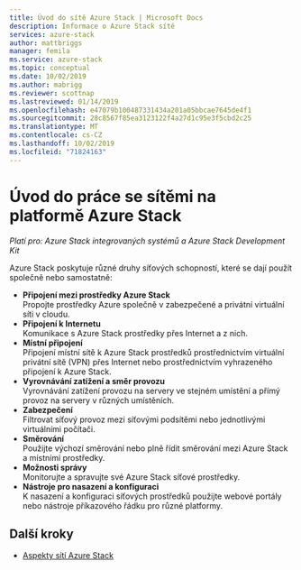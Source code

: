```yaml
---
title: Úvod do sítě Azure Stack | Microsoft Docs
description: Informace o Azure Stack sítě
services: azure-stack
author: mattbriggs
manager: femila
ms.service: azure-stack
ms.topic: conceptual
ms.date: 10/02/2019
ms.author: mabrigg
ms.reviewer: scottnap
ms.lastreviewed: 01/14/2019
ms.openlocfilehash: e47079b100487331434a201a05bbcae7645de4f1
ms.sourcegitcommit: 28c8567f85ea3123122f4a27d1c95e3f5cbd2c25
ms.translationtype: MT
ms.contentlocale: cs-CZ
ms.lasthandoff: 10/02/2019
ms.locfileid: "71824163"
---
```

# <a name="introduction-to-azure-stack-networking"></a>Úvod do práce se sítěmi na platformě Azure Stack

*Platí pro: Azure Stack integrovaných systémů a Azure Stack Development Kit*

Azure Stack poskytuje různé druhy síťových schopností, které se dají použít společně nebo samostatně:

- **Připojení mezi prostředky Azure Stack**  
    Propojte prostředky Azure společně v zabezpečené a privátní virtuální síti v cloudu.
- **Připojení k Internetu**  
    Komunikace s Azure Stack prostředky přes Internet a z nich.
- **Místní připojení**  
    Připojení místní sítě k Azure Stack prostředků prostřednictvím virtuální privátní sítě (VPN) přes Internet nebo prostřednictvím vyhrazeného připojení k Azure Stack.
- **Vyrovnávání zatížení a směr provozu**  
    Vyrovnávání zatížení provozu na servery ve stejném umístění a přímý provoz na servery v různých umístěních.
- **Zabezpečení**  
    Filtrovat síťový provoz mezi síťovými podsítěmi nebo jednotlivými virtuálními počítači.
- **Směrování**  
    Použijte výchozí směrování nebo plně řídit směrování mezi Azure Stack a místními prostředky.
- **Možnosti správy**  
    Monitorujte a spravujte své Azure Stack síťové prostředky.
- **Nástroje pro nasazení a konfiguraci**  
    K nasazení a konfiguraci síťových prostředků použijte webové portály nebo nástroje příkazového řádku pro různé platformy.


## <a name="next-steps"></a>Další kroky

* [Aspekty sítí Azure Stack](azure-stack-network-differences.md)